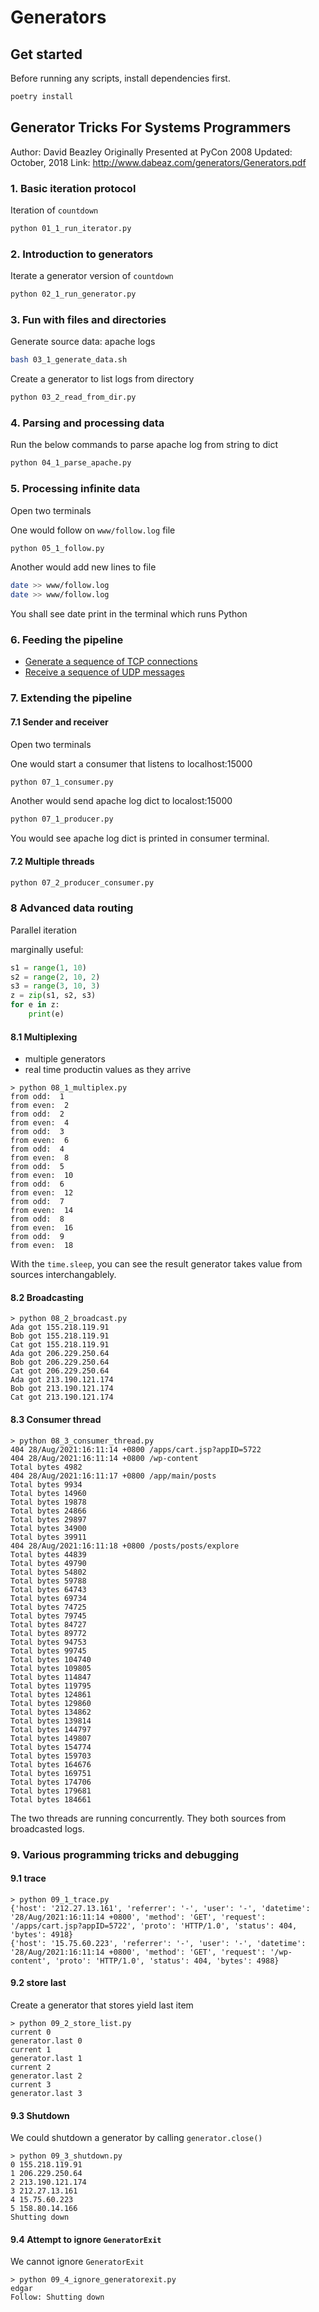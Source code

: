# Generators

## Get started

Before running any scripts, install dependencies first.

```bash
poetry install
```

## Generator Tricks For Systems Programmers

Author: David Beazley
Originally Presented at PyCon 2008
Updated: October, 2018
Link: http://www.dabeaz.com/generators/Generators.pdf

### 1. Basic iteration protocol

Iteration of `countdown`

```bash
python 01_1_run_iterator.py
```

### 2. Introduction to generators

Iterate a generator version of `countdown`

```bash
python 02_1_run_generator.py
```

### 3. Fun with files and directories

Generate source data: apache logs

```bash
bash 03_1_generate_data.sh
```

Create a generator to list logs from directory

```bash
python 03_2_read_from_dir.py
```

### 4. Parsing and processing data

Run the below commands to parse apache log from string to dict

```bash
python 04_1_parse_apache.py
```

### 5. Processing infinite data

Open two terminals

One would follow on `www/follow.log` file

```bash
python 05_1_follow.py
```

Another would add new lines to file

```bash
date >> www/follow.log
date >> www/follow.log
```

You shall see date print in the terminal which runs Python

### 6. Feeding the pipeline

- [Generate a sequence of TCP connections](./genreceive.py)
- [Receive a sequence of UDP messages](./genmessages.py)

### 7. Extending the pipeline

#### 7.1 Sender and receiver

Open two terminals

One would start a consumer that listens to localhost:15000

```bash
python 07_1_consumer.py
```

Another would send apache log dict to localost:15000

```bash
python 07_1_producer.py
```

You would see apache log dict is printed in consumer terminal.

#### 7.2 Multiple threads

```bash
python 07_2_producer_consumer.py
```

### 8 Advanced data routing

Parallel iteration

marginally useful:

```python
s1 = range(1, 10)
s2 = range(2, 10, 2)
s3 = range(3, 10, 3)
z = zip(s1, s2, s3)
for e in z:
    print(e)
```

#### 8.1 Multiplexing

- multiple generators
- real time productin values as they arrive

```shell
> python 08_1_multiplex.py
from odd:  1
from even:  2
from odd:  2
from even:  4
from odd:  3
from even:  6
from odd:  4
from even:  8
from odd:  5
from even:  10
from odd:  6
from even:  12
from odd:  7
from even:  14
from odd:  8
from even:  16
from odd:  9
from even:  18
```

With the `time.sleep`, you can see the result generator takes value from sources interchangablely.

#### 8.2 Broadcasting

```shell
> python 08_2_broadcast.py
Ada got 155.218.119.91
Bob got 155.218.119.91
Cat got 155.218.119.91
Ada got 206.229.250.64
Bob got 206.229.250.64
Cat got 206.229.250.64
Ada got 213.190.121.174
Bob got 213.190.121.174
Cat got 213.190.121.174
```

#### 8.3 Consumer thread

```shell
> python 08_3_consumer_thread.py
404 28/Aug/2021:16:11:14 +0800 /apps/cart.jsp?appID=5722
404 28/Aug/2021:16:11:14 +0800 /wp-content
Total bytes 4982
404 28/Aug/2021:16:11:17 +0800 /app/main/posts
Total bytes 9934
Total bytes 14960
Total bytes 19878
Total bytes 24866
Total bytes 29897
Total bytes 34900
Total bytes 39911
404 28/Aug/2021:16:11:18 +0800 /posts/posts/explore
Total bytes 44839
Total bytes 49790
Total bytes 54802
Total bytes 59788
Total bytes 64743
Total bytes 69734
Total bytes 74725
Total bytes 79745
Total bytes 84727
Total bytes 89772
Total bytes 94753
Total bytes 99745
Total bytes 104740
Total bytes 109805
Total bytes 114847
Total bytes 119795
Total bytes 124861
Total bytes 129860
Total bytes 134862
Total bytes 139814
Total bytes 144797
Total bytes 149807
Total bytes 154774
Total bytes 159703
Total bytes 164676
Total bytes 169751
Total bytes 174706
Total bytes 179681
Total bytes 184661
```

The two threads are running concurrently. They both sources from broadcasted logs.

### 9. Various programming tricks and debugging

#### 9.1 trace

```shell
> python 09_1_trace.py
{'host': '212.27.13.161', 'referrer': '-', 'user': '-', 'datetime': '28/Aug/2021:16:11:14 +0800', 'method': 'GET', 'request': '/apps/cart.jsp?appID=5722', 'proto': 'HTTP/1.0', 'status': 404, 'bytes': 4918}
{'host': '15.75.60.223', 'referrer': '-', 'user': '-', 'datetime': '28/Aug/2021:16:11:14 +0800', 'method': 'GET', 'request': '/wp-content', 'proto': 'HTTP/1.0', 'status': 404, 'bytes': 4988}
```

#### 9.2 store last

Create a generator that stores yield last item

```shell
> python 09_2_store_list.py
current 0
generator.last 0
current 1
generator.last 1
current 2
generator.last 2
current 3
generator.last 3
```

#### 9.3 Shutdown

We could shutdown a generator by calling `generator.close()`

```shell
> python 09_3_shutdown.py
0 155.218.119.91
1 206.229.250.64
2 213.190.121.174
3 212.27.13.161
4 15.75.60.223
5 158.80.14.166
Shutting down
```

#### 9.4 Attempt to ignore `GeneratorExit`

We cannot ignore `GeneratorExit`

```shell
> python 09_4_ignore_generatorexit.py
edgar
Follow: Shutting down
```
